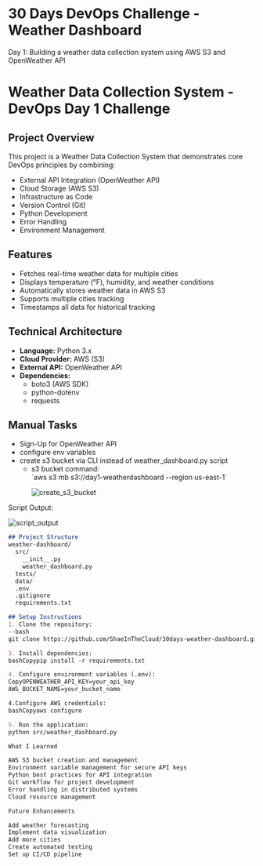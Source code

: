 # 30 Days DevOps Challenge - Weather Dashboard

Day 1: Building a weather data collection system using AWS S3 and OpenWeather API

# Weather Data Collection System - DevOps Day 1 Challenge

## Project Overview
This project is a Weather Data Collection System that demonstrates core DevOps principles by combining:
- External API Integration (OpenWeather API)
- Cloud Storage (AWS S3)
- Infrastructure as Code
- Version Control (Git)
- Python Development
- Error Handling
- Environment Management

## Features
- Fetches real-time weather data for multiple cities
- Displays temperature (°F), humidity, and weather conditions
- Automatically stores weather data in AWS S3
- Supports multiple cities tracking
- Timestamps all data for historical tracking

## Technical Architecture
- **Language:** Python 3.x
- **Cloud Provider:** AWS (S3)
- **External API:** OpenWeather API
- **Dependencies:** 
  - boto3 (AWS SDK)
  - python-dotenv
  - requests

## Manual Tasks 
<ul>
  <li>Sign-Up for OpenWeather API</li>
  <li>configure env variables</li>
  <li> create s3 bucket via CLI instead of weather_dashboard.py script
    <ul> 
      <li> s3 bucket command: </li>  
      `aws s3 mb s3://day1-weatherdashboard --region us-east-1`
      
  ![create_s3_bucket](https://github.com/user-attachments/assets/bef90e42-b789-4b02-8e58-035de9a5ed18)       
    </ul>
  </li>
</ul>

Script Output:

![script_output](https://github.com/user-attachments/assets/fb34be15-53e1-4751-b6a5-a02bd5f381ce)


```markdown
## Project Structure
weather-dashboard/
  src/
    __init__.py
    weather_dashboard.py
  tests/
  data/
  .env
  .gitignore
  requirements.txt

## Setup Instructions
1. Clone the repository:
--bash
git clone https://github.com/ShaeInTheCloud/30days-weather-dashboard.git

3. Install dependencies:
bashCopypip install -r requirements.txt

4. Configure environment variables (.env):
CopyOPENWEATHER_API_KEY=your_api_key
AWS_BUCKET_NAME=your_bucket_name

4.Configure AWS credentials:
bashCopyaws configure

5. Run the application:
python src/weather_dashboard.py

What I Learned

AWS S3 bucket creation and management
Environment variable management for secure API keys
Python best practices for API integration
Git workflow for project development
Error handling in distributed systems
Cloud resource management

Future Enhancements

Add weather forecasting
Implement data visualization
Add more cities
Create automated testing
Set up CI/CD pipeline



